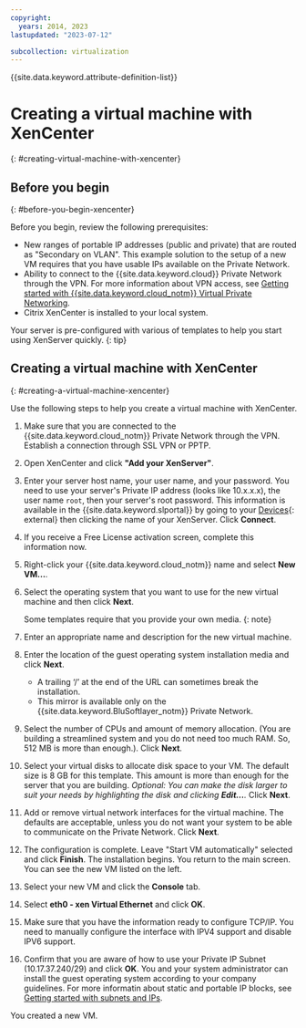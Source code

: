 ```yaml
---
copyright:
  years: 2014, 2023
lastupdated: "2023-07-12"

subcollection: virtualization
---
```


{{site.data.keyword.attribute-definition-list}}

# Creating a virtual machine with XenCenter
{: #creating-virtual-machine-with-xencenter}

## Before you begin
{: #before-you-begin-xencenter}

Before you begin, review the following prerequisites:

- New ranges of portable IP addresses (public and private) that are routed as "Secondary on VLAN". This example solution to the setup of a new VM requires that you have usable IPs available on the Private Network.
- Ability to connect to the {{site.data.keyword.cloud}} Private Network through the VPN. For more information about VPN access, see [Getting started with {{site.data.keyword.cloud_notm}} Virtual Private Networking](/docs/iaas-vpn?topic=iaas-vpn-getting-started).
- Citrix XenCenter is installed to your local system.

Your server is pre-configured with various of templates to help you start using XenServer quickly.
{: tip}

## Creating a virtual machine with XenCenter
{: #creating-a-virtual-machine-xencenter}

Use the following steps to help you create a virtual machine with XenCenter.

1. Make sure that you are connected to the {{site.data.keyword.cloud_notm}} Private Network through the VPN. Establish a connection through SSL VPN or PPTP.
2. Open XenCenter and click **"Add your XenServer"**.
3. Enter your server host name, your user name, and your password. You need to use your server's Private IP address (looks like 10.x.x.x), the user name `root`, then your server's root password. This information is available in the {{site.data.keyword.slportal}} by going to your [Devices](https://control.softlayer.com/devices){: external} then clicking the name of your XenServer. Click **Connect**.
4. If you receive a Free License activation screen, complete this information now.
5. Right-click your {{site.data.keyword.cloud_notm}} name and select **New VM...**.
6. Select the operating system that you want to use for the new virtual machine and then click **Next**.

   Some templates require that you provide your own media.
   {: note}

7. Enter an appropriate name and description for the new virtual machine.
8. Enter the location of the guest operating system installation media and click **Next**.

   - A trailing ‘/’ at the end of the URL can sometimes break the installation.
   - This mirror is available only on the {{site.data.keyword.BluSoftlayer_notm}} Private Network.

9. Select the number of CPUs and amount of memory allocation. (You are building a streamlined system and you do not need too much RAM. So, 512 MB is more than enough.). Click **Next**.
10. Select your virtual disks to allocate disk space to your VM. The default size is 8 GB for this template. This amount is more than enough for the server that you are building. *Optional: You can make the disk larger to suit your needs by highlighting the disk and clicking **Edit...**.* Click **Next**.
11. Add or remove virtual network interfaces for the virtual machine. The defaults are acceptable, unless you do not want your system to be able to communicate on the Private Network. Click **Next**.
12. The configuration is complete. Leave "Start VM automatically" selected and click **Finish**. The installation begins. You return to the main screen. You can see the new VM listed on the left.
13. Select your new VM and click the **Console** tab.
14. Select **eth0 - xen Virtual Ethernet** and click **OK**.
15. Make sure that you have the information ready to configure TCP/IP. You need to manually configure the interface with IPV4 support and disable IPV6 support.
16. Confirm that you are aware of how to use your Private IP Subnet (10.17.37.240/29) and click **OK**. You and your system administrator can install the guest operating system according to your company guidelines. For more informatin about static and portable IP blocks, see [Getting started with subnets and IPs](/docs/subnets?topic=subnets-getting-started).

You created a new VM.
